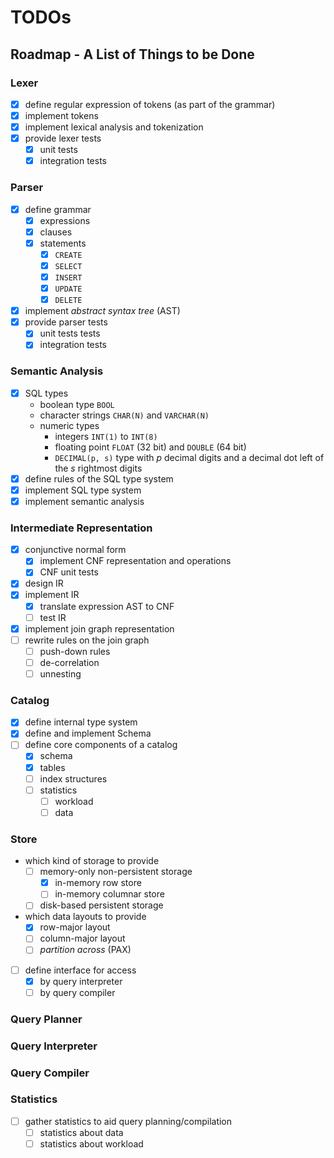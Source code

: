 # TODOs

## Roadmap - A List of Things to be Done

### Lexer

* [x] define regular expression of tokens (as part of the grammar)
* [x] implement tokens
* [x] implement lexical analysis and tokenization
* [x] provide lexer tests
    * [x] unit tests
    * [x] integration tests

### Parser

* [x] define grammar
    * [x] expressions
    * [x] clauses
    * [x] statements
        * [x] `CREATE`
        * [x] `SELECT`
        * [x] `INSERT`
        * [x] `UPDATE`
        * [x] `DELETE`
* [x] implement *abstract syntax tree* (AST)
* [x] provide parser tests
    * [x] unit tests tests
    * [x] integration tests

### Semantic Analysis

* [x] SQL types
    * boolean type `BOOL`
    * character strings `CHAR(N)` and `VARCHAR(N)`
    * numeric types
        * integers `INT(1)` to `INT(8)`
        * floating point `FLOAT` (32 bit) and `DOUBLE` (64 bit)
        * `DECIMAL(p, s)` type with *p* decimal digits and a decimal dot left of the *s* rightmost digits
* [x] define rules of the SQL type system
* [x] implement SQL type system
* [x] implement semantic analysis

### Intermediate Representation

* [x] conjunctive normal form
    * [x] implement CNF representation and operations
    * [x] CNF unit tests
* [x] design IR
* [x] implement IR
    * [x] translate expression AST to CNF
    * [ ] test IR
* [x] implement join graph representation
* [ ] rewrite rules on the join graph
    * [ ] push-down rules
    * [ ] de-correlation
    * [ ] unnesting

### Catalog

* [x] define internal type system
* [x] define and implement Schema
* [ ] define core components of a catalog
    * [x] schema
    * [x] tables
    * [ ] index structures
    * [ ] statistics
        * [ ] workload
        * [ ] data

### Store

* which kind of storage to provide
    * [ ] memory-only non-persistent storage
        * [x] in-memory row store
        * [ ] in-memory columnar store
    * [ ] disk-based persistent storage
* which data layouts to provide
    * [x] row-major layout
    * [ ] column-major layout
    * [ ] *partition across* (PAX)
* [ ] define interface for access
    * [x] by query interpreter
    * [ ] by query compiler

### Query Planner



### Query Interpreter



### Query Compiler



### Statistics

* [ ] gather statistics to aid query planning/compilation
    * [ ] statistics about data
    * [ ] statistics about workload
